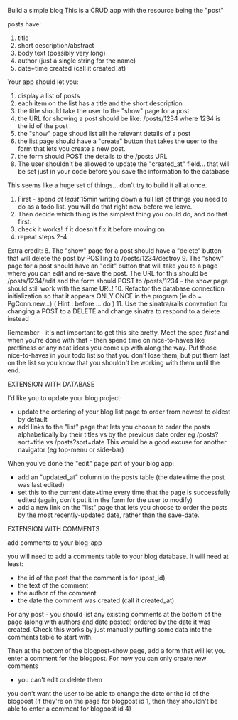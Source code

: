 Build a simple blog
This is a CRUD app with the resource being the "post"

posts have:
1) title
2) short description/abstract
3) body text (possibly very long)
4) author (just a single string for the name)
5) date+time created (call it created_at)


Your app should let you:
1. display a list of posts
2. each item on the list has a title and the short description
3. the title should take the user to the "show" page for a post
4. the URL for showing a post should be like: /posts/1234
where 1234 is the id of the post
5. the "show" page shoud list allt he relevant details of a post
6. the list page should have a "create" button that takes the user to the
form that lets you create a new post. 
7. the form should POST the details to the /posts URL
8. The user shouldn't be allowed to update the "created_at" field... that will be
set just in your code before you save the information to the database

This seems like a huge set of things... don't try to build it all at once.
1) First - spend *at least* 15min writing down a full list of things you need to do as a todo list. you will do that right now before we leave.
2) Then decide which thing is the simplest thing you could do, and do that first.
3) check it works! if it doesn't fix it before moving on
4) repeat steps 2-4


Extra credit:
8. The "show" page for a post should have a "delete" button that will delete the post by POSTing to /posts/1234/destroy
9. The "show" page for a post should have an "edit" button that will take you to a page where you can edit and re-save the post. The URL for this should be /posts/1234/edit and the form should POST to /posts/1234 - the show page should still work with the same URL!
10. Refactor the database connection initialization so that it appears ONLY ONCE in the program (ie db = PgConn.new...)  ( Hint : before ... do )
11. Use the sinatra/rails convention for changing a POST to a DELETE and change sinatra to respond to a delete instead



Remember - it's not important to get this site pretty. 
Meet the spec *first* and when you're done with that - then spend time on
nice-to-haves like prettiness or any neat ideas you come up with along the
way.
Put those nice-to-haves in your todo list so that you don't lose them, but
put them last on the list so you know that you shouldn't be working with
them until the end.

EXTENSION WITH DATABASE 

I'd like you to update your blog project:
  - update the ordering of your blog list page to order from newest to
    oldest by default
  - add links to the "list" page that lets you choose to order
    the posts alphabetically by their titles vs by the previous date order
    eg /posts?sort=title  vs /posts?sort=date
    This would be a good excuse for another navigator (eg top-menu or side-bar)


  When you've done the "edit" page part of your blog app:
  - add an "updated_at" column to the posts table (the date+time the post was last edited)
  - set this to the current date+time every time that the page is
    successfully edited (again, don't put it in the form for the user to
    modify)
  - add a new link on the "list" page that lets you choose to order the
    posts by the most recently-updated date, rather than the save-date.


EXTENSION WITH COMMENTS 

add comments to your blog-app

  you will need to add a comments table to your blog database.
  It will need at least:
  - the id of the post that the comment is for (post_id)
  - the text of the comment
  - the author of the comment
  - the date the comment was created (call it created_at)

  For any post - you should list any existing comments at the bottom of
  the page (along with authors and date posted) ordered by the date it was
  created.
  Check this works by just manually putting some data into the comments
  table to start with.

  Then at the bottom of the blogpost-show page, add a form that will let you
  enter a comment for the blogpost. For now you can only create new comments
  - you can't edit or delete them


  you don't want the user to be able to change the date or the id of the
  blogpost (if they're on the page for blogpost id 1, then they shouldn't be
  able to enter a comment for blogpost id 4)
